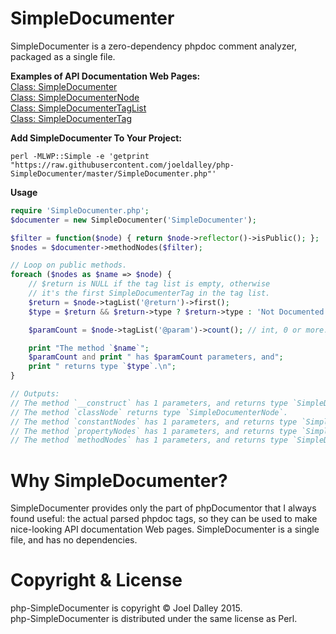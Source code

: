 SimpleDocumenter
================

SimpleDocumenter is a zero-dependency phpdoc comment analyzer, packaged as a single file.

<b>Examples of API Documentation Web Pages:</b><br/>
[Class: SimpleDocumenter](https://joeldalley.github.io/php-SimpleDocumenter/html-output/SimpleDocumenter.php-SimpleDocumenter.html)<br/>
[Class: SimpleDocumenterNode](https://joeldalley.github.io/php-SimpleDocumenter/html-output/SimpleDocumenter.php-SimpleDocumenterNode.html)<br/>
[Class: SimpleDocumenterTagList](https://joeldalley.github.io/php-SimpleDocumenter/html-output/SimpleDocumenter.php-SimpleDocumenterTagList.html)<br/>
[Class: SimpleDocumenterTag](https://joeldalley.github.io/php-SimpleDocumenter/html-output/SimpleDocumenter.php-SimpleDocumenterTag.html)

<b>Add SimpleDocumenter To Your Project:</b><br/>
```
perl -MLWP::Simple -e 'getprint "https://raw.githubusercontent.com/joeldalley/php-SimpleDocumenter/master/SimpleDocumenter.php"'
```

<b>Usage</b>
```php
require 'SimpleDocumenter.php';
$documenter = new SimpleDocumenter('SimpleDocumenter');

$filter = function($node) { return $node->reflector()->isPublic(); };
$nodes = $documenter->methodNodes($filter);

// Loop on public methods.
foreach ($nodes as $name => $node) {
    // $return is NULL if the tag list is empty, otherwise 
    // it's the first SimpleDocumenterTag in the tag list.
    $return = $node->tagList('@return')->first(); 
    $type = $return && $return->type ? $return->type : 'Not Documented';

    $paramCount = $node->tagList('@param')->count(); // int, 0 or more.

    print "The method `$name`";
    $paramCount and print " has $paramCount parameters, and";
    print " returns type `$type`.\n";
}

// Outputs:
// The method `__construct` has 1 parameters, and returns type `SimpleDocumenter`.
// The method `classNode` returns type `SimpleDocumenterNode`.
// The method `constantNodes` has 1 parameters, and returns type `SimpleDocumenterNode[]`.
// The method `propertyNodes` has 1 parameters, and returns type `SimpleDocumenterNode[]`.
// The method `methodNodes` has 1 parameters, and returns type `SimpleDocumenterNode[]`.
```

Why SimpleDocumenter?
=====================

SimpleDocumenter provides only the part of phpDocumentor that I always found useful: the actual parsed phpdoc tags, so they can be used to make nice-looking API documentation Web pages. SimpleDocumenter is a single file, and has no dependencies.


Copyright & License
===================

php-SimpleDocumenter is copyright &copy; Joel Dalley 2015.<br/>
php-SimpleDocumenter is distributed under the same license as Perl.
